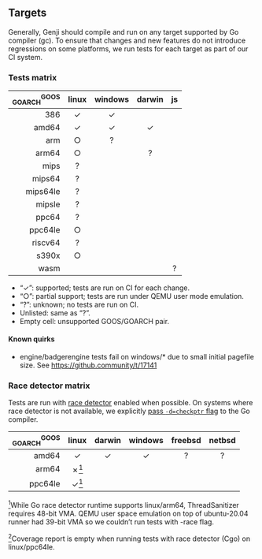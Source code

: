## Targets

Generally, Genji should compile and run on any target supported by Go compiler (gc). To ensure that changes and new features do not introduce regressions on some platforms, we run tests for each target as part of our CI system.

### Tests matrix

| <sub>GOARCH</sub><sup>GOOS</sup> | linux | windows | darwin | js |
|---------------------------------:|:-----:|:-------:|:------:|:--:|
|                              386 |   ✓   |    ✓    |        |    |
|                            amd64 |   ✓   |    ✓    |    ✓   |    |
|                              arm |   ○   |    ?    |        |    |
|                            arm64 |   ○   |         |    ?   |    |
|                             mips |   ?   |         |        |    |
|                           mips64 |   ?   |         |        |    |
|                         mips64le |   ?   |         |        |    |
|                           mipsle |   ?   |         |        |    |
|                            ppc64 |   ?   |         |        |    |
|                          ppc64le |   ○   |         |        |    |
|                          riscv64 |   ?   |         |        |    |
|                            s390x |   ○   |         |        |    |
|                             wasm |       |         |        |  ? |

- “✓”: supported; tests are run on CI for each change.
- “○”: partial support; tests are run under QEMU user mode emulation.
- “?”: unknown; no tests are run on CI.
- Unlisted: same as “?”.
- Empty cell: unsupported GOOS/GOARCH pair.

#### Known quirks

- engine/badgerengine tests fail on windows/* due to small initial pagefile size.
  See https://github.community/t/17141

### Race detector matrix

Tests are run with [race detector](https://golang.org/doc/articles/race_detector.html) enabled when possible.
On systems where race detector is not available, we explicitly [pass `-d=checkptr` flag](https://github.com/golang/go/issues/34964) to the Go compiler.

| <sub>GOARCH</sub><sup>GOOS</sup> |                  linux                  | darwin | windows | freebsd | netbsd |
|---------------------------------:|:---------------------------------------:|:------:|:-------:|:-------:|:------:|
|                            amd64 |                    ✓                    |    ✓   |    ✓    |    ?    |    ?   |
|                            arm64 | ✗<a href="#f1" id="a1"><sup>1</sup></a> |        |         |         |        |
|                          ppc64le | ✓<a href="#f2" id="a2"><sup>1</sup></a> |        |         |         |        |

<a id="f1" href="#a1"><sup>1</sup></a>While Go race detector runtime supports linux/arm64, ThreadSanitizer requires 48-bit VMA. QEMU user space emulation on top of ubuntu-20.04 runner had 39-bit VMA so we couldn’t run tests with -race flag.

<a id="f2" href="#a2"><sup>2</sup></a>Coverage report is empty when running tests with race detector (Cgo) on linux/ppc64le.
